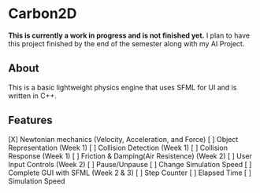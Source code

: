 # Carbon2D

**This is currently a work in progress and is not finished yet.**
I plan to have this project finished by the end of the semester along with my AI Project.

## About
This is a basic lightweight physics engine that uses SFML for UI and is written in C++.

## Features
[X] Newtonian mechanics (Velocity, Acceleration, and Force)
[ ] Object Representation (Week 1)
[ ] Collision Detection (Week 1)
[ ] Collision Response (Week 1)
[ ] Friction & Damping(Air Resistence) (Week 2)
[ ] User Input Controls (Week 2)
    [ ] Pause/Unpause
    [ ] Change Simulation Speed
[ ] Complete GUI with SFML (Week 2 & 3)
    [ ] Step Counter
    [ ] Elapsed Time
    [ ] Simulation Speed
